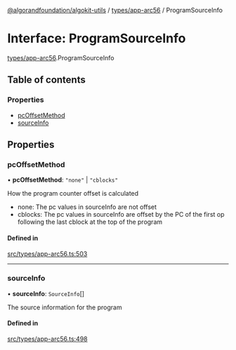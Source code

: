 [@algorandfoundation/algokit-utils](../README.md) / [types/app-arc56](../modules/types_app_arc56.md) / ProgramSourceInfo

# Interface: ProgramSourceInfo

[types/app-arc56](../modules/types_app_arc56.md).ProgramSourceInfo

## Table of contents

### Properties

- [pcOffsetMethod](types_app_arc56.ProgramSourceInfo.md#pcoffsetmethod)
- [sourceInfo](types_app_arc56.ProgramSourceInfo.md#sourceinfo)

## Properties

### pcOffsetMethod

• **pcOffsetMethod**: ``"none"`` \| ``"cblocks"``

How the program counter offset is calculated
- none: The pc values in sourceInfo are not offset
- cblocks: The pc values in sourceInfo are offset by the PC of the first op following the last cblock at the top of the program

#### Defined in

[src/types/app-arc56.ts:503](https://github.com/algorandfoundation/algokit-utils-ts/blob/main/src/types/app-arc56.ts#L503)

___

### sourceInfo

• **sourceInfo**: `SourceInfo`[]

The source information for the program

#### Defined in

[src/types/app-arc56.ts:498](https://github.com/algorandfoundation/algokit-utils-ts/blob/main/src/types/app-arc56.ts#L498)
